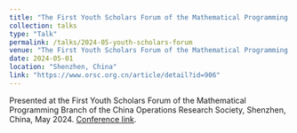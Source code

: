 ```yaml
---
title: "The First Youth Scholars Forum of the Mathematical Programming Branch of the China Operations Research Society"
collection: talks
type: "Talk"
permalink: /talks/2024-05-youth-scholars-forum
venue: "The First Youth Scholars Forum of the Mathematical Programming Branch of the China Operations Research Society"
date: 2024-05-01
location: "Shenzhen, China"
link: "https://www.orsc.org.cn/article/detail?id=906"
---
```


Presented at the First Youth Scholars Forum of the Mathematical Programming Branch of the China Operations Research Society, Shenzhen, China, May 2024. [Conference link](https://www.orsc.org.cn/article/detail?id=906).

